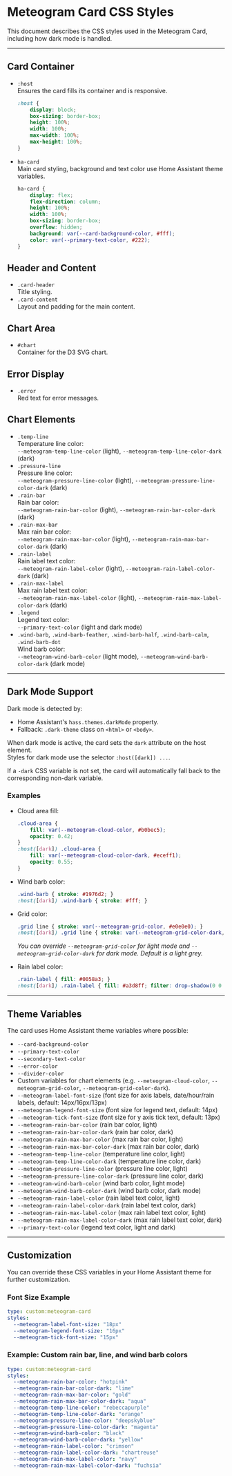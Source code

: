# Meteogram Card CSS Styles

This document describes the CSS styles used in the Meteogram Card, including how dark mode is handled.

---

## Card Container

- `:host`  
  Ensures the card fills its container and is responsive.
  ```css
  :host {
      display: block;
      box-sizing: border-box;
      height: 100%;
      width: 100%;
      max-width: 100%;
      max-height: 100%;
  }
  ```

- `ha-card`  
  Main card styling, background and text color use Home Assistant theme variables.
  ```css
  ha-card {
      display: flex;
      flex-direction: column;
      height: 100%;
      width: 100%;
      box-sizing: border-box;
      overflow: hidden;
      background: var(--card-background-color, #fff);
      color: var(--primary-text-color, #222);
  }
  ```

## Header and Content

- `.card-header`  
  Title styling.
- `.card-content`  
  Layout and padding for the main content.

## Chart Area

- `#chart`  
  Container for the D3 SVG chart.

## Error Display

- `.error`  
  Red text for error messages.

## Chart Elements

- `.temp-line`  
  Temperature line color:  
  `--meteogram-temp-line-color` (light), `--meteogram-temp-line-color-dark` (dark)
- `.pressure-line`  
  Pressure line color:  
  `--meteogram-pressure-line-color` (light), `--meteogram-pressure-line-color-dark` (dark)
- `.rain-bar`  
  Rain bar color:  
  `--meteogram-rain-bar-color` (light), `--meteogram-rain-bar-color-dark` (dark)
- `.rain-max-bar`  
  Max rain bar color:  
  `--meteogram-rain-max-bar-color` (light), `--meteogram-rain-max-bar-color-dark` (dark)
- `.rain-label`  
  Rain label text color:  
  `--meteogram-rain-label-color` (light), `--meteogram-rain-label-color-dark` (dark)
- `.rain-max-label`  
  Max rain label text color:  
  `--meteogram-rain-max-label-color` (light), `--meteogram-rain-max-label-color-dark` (dark)
- `.legend`  
  Legend text color:  
  `--primary-text-color` (light and dark mode)
- `.wind-barb`, `.wind-barb-feather`, `.wind-barb-half`, `.wind-barb-calm`, `.wind-barb-dot`  
  Wind barb color:  
  `--meteogram-wind-barb-color` (light mode), `--meteogram-wind-barb-color-dark` (dark mode)

---

## Dark Mode Support

Dark mode is detected by:
- Home Assistant's `hass.themes.darkMode` property.
- Fallback: `.dark-theme` class on `<html>` or `<body>`.

When dark mode is active, the card sets the `dark` attribute on the host element.  
Styles for dark mode use the selector `:host([dark]) ...`.

If a `-dark` CSS variable is not set, the card will automatically fall back to the corresponding non-dark variable.

### Examples

- Cloud area fill:
  ```css
  .cloud-area {
      fill: var(--meteogram-cloud-color, #b0bec5);
      opacity: 0.42;
  }
  :host([dark]) .cloud-area {
      fill: var(--meteogram-cloud-color-dark, #eceff1);
      opacity: 0.55;
  }
  ```

- Wind barb color:
  ```css
  .wind-barb { stroke: #1976d2; }
  :host([dark]) .wind-barb { stroke: #fff; }
  ```

- Grid color:
  ```css
  .grid line { stroke: var(--meteogram-grid-color, #e0e0e0); }
  :host([dark]) .grid line { stroke: var(--meteogram-grid-color-dark, var(--meteogram-grid-color, #e0e0e0)); }
  ```
  *You can override `--meteogram-grid-color` for light mode and `--meteogram-grid-color-dark` for dark mode. Default is a light grey.*

- Rain label color:
  ```css
  .rain-label { fill: #0058a3; }
  :host([dark]) .rain-label { fill: #a3d8ff; filter: drop-shadow(0 0 2px #fff); }
  ```

---

## Theme Variables

The card uses Home Assistant theme variables where possible:
- `--card-background-color`
- `--primary-text-color`
- `--secondary-text-color`
- `--error-color`
- `--divider-color`
- Custom variables for chart elements (e.g. `--meteogram-cloud-color`, `--meteogram-grid-color`, `--meteogram-grid-color-dark`).
- `--meteogram-label-font-size` (font size for axis labels, date/hour/rain labels, default: 14px/16px/13px)
- `--meteogram-legend-font-size` (font size for legend text, default: 14px)
- `--meteogram-tick-font-size` (font size for y axis tick text, default: 13px)
- `--meteogram-rain-bar-color` (rain bar color, light)
- `--meteogram-rain-bar-color-dark` (rain bar color, dark)
- `--meteogram-rain-max-bar-color` (max rain bar color, light)
- `--meteogram-rain-max-bar-color-dark` (max rain bar color, dark)
- `--meteogram-temp-line-color` (temperature line color, light)
- `--meteogram-temp-line-color-dark` (temperature line color, dark)
- `--meteogram-pressure-line-color` (pressure line color, light)
- `--meteogram-pressure-line-color-dark` (pressure line color, dark)
- `--meteogram-wind-barb-color` (wind barb color, light mode)
- `--meteogram-wind-barb-color-dark` (wind barb color, dark mode)
- `--meteogram-rain-label-color` (rain label text color, light)
- `--meteogram-rain-label-color-dark` (rain label text color, dark)
- `--meteogram-rain-max-label-color` (max rain label text color, light)
- `--meteogram-rain-max-label-color-dark` (max rain label text color, dark)
- `--primary-text-color` (legend text color, light and dark)

---

## Customization

You can override these CSS variables in your Home Assistant theme for further customization.

### Font Size Example

```yaml
type: custom:meteogram-card
styles:
  --meteogram-label-font-size: "18px"
  --meteogram-legend-font-size: "16px"
  --meteogram-tick-font-size: "15px"
```

### Example: Custom rain bar, line, and wind barb colors

```yaml
type: custom:meteogram-card
styles:
  --meteogram-rain-bar-color: "hotpink"
  --meteogram-rain-bar-color-dark: "lime"
  --meteogram-rain-max-bar-color: "gold"
  --meteogram-rain-max-bar-color-dark: "aqua"
  --meteogram-temp-line-color: "rebeccapurple"
  --meteogram-temp-line-color-dark: "orange"
  --meteogram-pressure-line-color: "deepskyblue"
  --meteogram-pressure-line-color-dark: "magenta"
  --meteogram-wind-barb-color: "black"
  --meteogram-wind-barb-color-dark: "yellow"
  --meteogram-rain-label-color: "crimson"
  --meteogram-rain-label-color-dark: "chartreuse"
  --meteogram-rain-max-label-color: "navy"
  --meteogram-rain-max-label-color-dark: "fuchsia"
```
